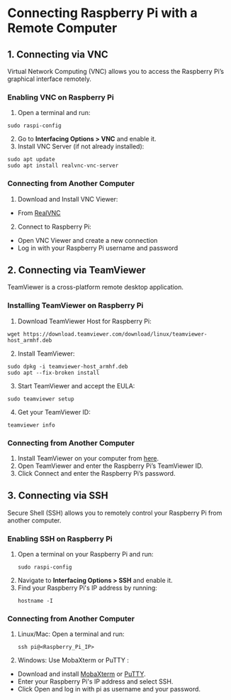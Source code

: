 # Connecting Raspberry Pi with a Remote Computer

## 1. Connecting via VNC
Virtual Network Computing (VNC) allows you to access the Raspberry Pi’s graphical interface remotely.

### Enabling VNC on Raspberry Pi
1. Open a terminal and run:
```
sudo raspi-config
```
2. Go to **Interfacing Options > VNC** and enable it.
3. Install VNC Server (if not already installed):
```
sudo apt update
sudo apt install realvnc-vnc-server
```

### Connecting from Another Computer

1. Download and Install VNC Viewer:
- From [RealVNC](https://www.realvnc.com/en/connect/download/viewer/)

2. Connect to Raspberry Pi:
- Open VNC Viewer and create a new connection
- Log in with your Raspberry Pi username and password


## 2. Connecting via TeamViewer
TeamViewer is a cross-platform remote desktop application.

### Installing TeamViewer on Raspberry Pi
1. Download TeamViewer Host for Raspberry Pi:
```
wget https://download.teamviewer.com/download/linux/teamviewer-host_armhf.deb
```
2. Install TeamViewer:
```
sudo dpkg -i teamviewer-host_armhf.deb
sudo apt --fix-broken install
```
3. Start TeamViewer and accept the EULA:
```
sudo teamviewer setup
```
4. Get your TeamViewer ID:
```
teamviewer info
```

### Connecting from Another Computer
1. Install TeamViewer on your computer from [here](https://www.teamviewer.com/en-us/download/windows-at/?alloy_redirect=eyJ2IjoxLCJhZCI6IjExNTA0MTM6MDowfDIsMTE1MDQxMzowOjB8MSwxMTM3OTY1OjA6MHwyLDExMzc5NjU6MDowfDEsMTE2Mjc2NjoxOjB8MCwxMTYyNzY2OjE6MHwyLDExNjI3NjY6MTowfDEsMTE0MjkyMDowOjB8MiwxMTQyOTIwOjA6MHwxIn0%3D).
2. Open TeamViewer and enter the Raspberry Pi’s TeamViewer ID.
3. Click Connect and enter the Raspberry Pi’s password.


## 3. Connecting via SSH
Secure Shell (SSH) allows you to remotely control your Raspberry Pi from another computer.

### Enabling SSH on Raspberry Pi
1. Open a terminal on your Raspberry Pi and run:
   ```
   sudo raspi-config
   ```
2. Navigate to **Interfacing Options > SSH** and enable it.
3. Find your Raspberry Pi's IP address by running:
   ```
   hostname -I
   ```

### Connecting from Another Computer
1. Linux/Mac: Open a terminal and run:
   ```
   ssh pi@<Raspberry_Pi_IP>
   ```
2. Windows: Use MobaXterm or PuTTY :
- Download and install [MobaXterm](https://mobaxterm.mobatek.net/) or [PuTTY](https://www.putty.org/).
- Enter your Raspberry Pi's IP address and select SSH.
- Click Open and log in with pi as username and your password.


